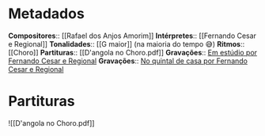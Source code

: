 # Metadados

**Compositores**:: [[Rafael dos Anjos Amorim]]
**Intérpretes**:: [[Fernando Cesar e Regional]]
**Tonalidades**:: [[G maior]] (na maioria do tempo 😅)
**Ritmos**:: [[Choro]]
**Partituras**:: [[D'angola no Choro.pdf]]
**Gravações**:: [Em estúdio por Fernando Cesar e Regional](https://www.youtube.com/watch?v=yoW-dyb0acM)
**Gravações**:: [No quintal de casa por Fernando Cesar e Regional](https://www.youtube.com/watch?v=KSqauu07QkY)

# Partituras
![[D'angola no Choro.pdf]]